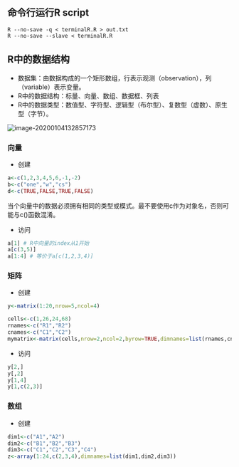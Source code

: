 ## 命令行运行R script

```shell
R --no-save -q < terminalR.R > out.txt
R --no-save --slave < terminalR.R
```

## R中的数据结构

*   数据集：由数据构成的一个矩形数组，行表示观测（observation），列（variable）表示变量。
*   R中的数据结构：标量、向量、数组、数据框、列表
*   R中的数据类型：数值型、字符型、逻辑型（布尔型）、复数型（虚数）、原生型（字节）。

![image-20200104132857173](C:\Users\ThinkToKnow\AppData\Roaming\Typora\typora-user-images\image-20200104132857173.png)

### 向量

*   创建

```R
a<-c(1,2,3,4,5,6,-1,-2)
b<-c("one","w","cs")
d<-c(TRUE,FALSE,TRUE,FALSE)
```

当个向量中的数据必须拥有相同的类型或模式。最不要使用c作为对象名，否则可能与c()函数混淆。

*   访问

``` R
a[1] # R中向量的index从1开始
a[c(3,5)]
a[1:4] # 等价于a[c(1,2,3,4)]
```

### 矩阵

*   创建

```R
y<-matrix(1:20,nrow=5,ncol=4)

cells<-c(1,26,24,68)
rnames<-c("R1","R2")
cnames<-c("C1","C2")
mymatrix<-matrix(cells,nrow=2,ncol=2,byrow=TRUE,dimnames=list(rnames,cnames)) # 按行填充，默认按列填充
```

*   访问

```R
y[2,]
y[,2]
y[1,4]
y[1,c(2,3)]
```

### 数组

*   创建

```R
dim1<-c("A1","A2")
dim2<-c("B1","B2","B3")
dim3<-c("C1","C2","C3","C4")
z<-array(1:24,c(2,3,4),dimnames=list(dim1,dim2,dim3))
```

